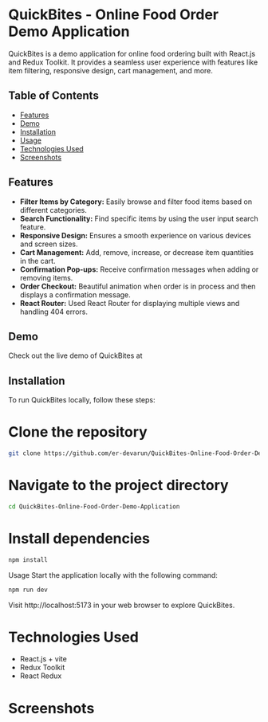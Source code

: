 # QuickBites - Online Food Order Demo Application

QuickBites is a demo application for online food ordering built with React.js and Redux Toolkit. It provides a seamless user experience with features like item filtering, responsive design, cart management, and more.

## Table of Contents
- [Features](#features)
- [Demo](#demo)
- [Installation](#installation)
- [Usage](#usage)
- [Technologies Used](#technologies-used)
- [Screenshots](#screenshots)

## Features

- **Filter Items by Category:** Easily browse and filter food items based on different categories.
- **Search Functionality:** Find specific items by using the user input search feature.
- **Responsive Design:** Ensures a smooth experience on various devices and screen sizes.
- **Cart Management:** Add, remove, increase, or decrease item quantities in the cart.
- **Confirmation Pop-ups:** Receive confirmation messages when adding or removing items.
- **Order Checkout:** Beautiful animation when order is in process and then displays a confirmation message.
- **React Router:** Used React Router for displaying multiple views and handling 404 errors.

## Demo
Check out the live demo of QuickBites at 

## Installation
To run QuickBites locally, follow these steps:

# Clone the repository
```bash
git clone https://github.com/er-devarun/QuickBites-Online-Food-Order-Demo-Application.git
```
# Navigate to the project directory

```bash
cd QuickBites-Online-Food-Order-Demo-Application
```

# Install dependencies
```bash
npm install
```

Usage
Start the application locally with the following command:
```bash
npm run dev
```
Visit http://localhost:5173 in your web browser to explore QuickBites.

# Technologies Used
- React.js + vite
- Redux Toolkit
- React Redux

# Screenshots

